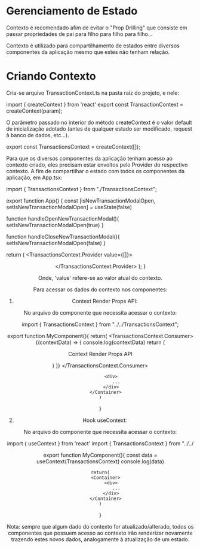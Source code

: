 # Gerenciamento de Estado

Contexto é recomendado afim de evitar o "Prop Drilling" que consiste em passar propriedades de pai para filho para filho para filho...

Contexto é utilizado para compartilhamento de estados entre diversos componentes da aplicação mesmo que estes não tenham relação.

# Criando Contexto

Cria-se arquivo TransactionContext.ts na pasta raíz do projeto, e nele:

import { createContext } from 'react'
export const TransactionContext = createContext(param);

O parâmetro passado no interior do método createContext é o valor default de inicialização adotado (antes de qualquer estado ser modificado, request à banco de dados, etc...).

export const TransactionsContext = createContext([]);

Para que os diversos componentes da aplicação tenham acesso ao contexto criado, eles precisam estar envoltos pelo Provider do respectivo contexto. A fim de compartilhar o estado com todos os componentes da aplicação, em App.tsx:

import { TransactionsContext } from "./TransactionsContext";

export function App() {
  const [isNewTransactionModalOpen, setIsNewTransactionModalOpen] = useState(false)

  function handleOpenNewTransactionModal(){
      setIsNewTransactionModalOpen(true)
  }

  function handleCloseNewTransactionModal(){
      setIsNewTransactionModalOpen(false)
  }
  
  return (
    <TransactionsContext.Provider value={[]}>
      <Header onOpenNewTransactionModal={handleOpenNewTransactionModal}/>
      <Dashborad/>
      <NewTransactionModal
        isNewTransactionModalOpen={isNewTransactionModalOpen}
        onCloseNewTransactionModal={handleCloseNewTransactionModal}
      />
    </TransactionsContext.Provider>
  );
}

Onde, 'value' refere-se ao valor atual do contexto.

Para acessar os dados do contexto nos componentes:

1) Context Render Props API:

No arquivo do componente que necessita acessar o contexto:

import { TransactionsContext } from "../../TransactionsContext";

export function MyComponent(){
    return(
        <Container>
            <TransactionsContext.Consumer>
                {(contextData) => {
                    console.log(contextData)
                    return (
                        <p>Context Render Props API</p>
                    )
                }}
            </TransactionsContext.Consumer>    

            <div>
                ...
            </div>
        </Container>
    )
}

2) Hook useContext:

No arquivo do componente que necessita acessar o contexto:

import { useContext } from 'react'
import { TransactionsContext } from "../../

export function MyComponent(){
    const data = useContext(TransactionsContext)
    console.log(data)

    return(
        <Container>
            <div>
                ...
            </div>
        </Container>
    )
}

Nota: sempre que algum dado do contexto for atualizado/alterado, todos os componentes que possuem acesso ao contexto irão renderizar novamente trazendo estes novos dados, analogamente à atualização de um estado.

